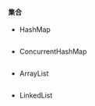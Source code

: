 #### 集合

- HashMap

  ```
  
  ```

- ConcurrentHashMap

  ```
  
  ```

- ArrayList

  ```
  
  ```

- LinkedList

  ```
  ```